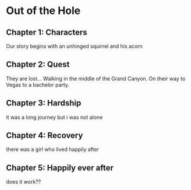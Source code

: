 # Out of the Hole

## Chapter 1: Characters

Our story begins with an unhinged squirrel and his acorn


## Chapter 2: Quest
They are lost... Walking in the middle of the Grand Canyon. On their way to Vegas to a bachelor party.

## Chapter 3: Hardship
it was a long journey but i was not alone

## Chapter 4: Recovery
there was a girl who lived happily after 

## Chapter 5: Happily ever after

does it work??
